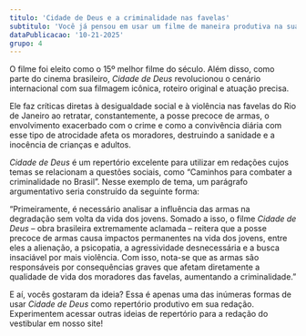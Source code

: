 ```yaml
---
titulo: 'Cidade de Deus e a criminalidade nas favelas'
subtitulo: 'Você já pensou em usar um filme de maneira produtiva na sua redação? Se sim, o filme Cidade de Deus é o repertório certo.'
dataPublicacao: '10-21-2025'
grupo: 4
---
```


O filme foi eleito como o 15º melhor filme do século. Além disso, como parte do cinema brasileiro, _Cidade de Deus_ revolucionou o cenário internacional com sua filmagem icônica, roteiro original e atuação precisa.

Ele faz críticas diretas à desigualdade social e à violência nas favelas do Rio de Janeiro ao retratar, constantemente, a posse precoce de armas, o envolvimento exacerbado com o crime e como a convivência diária com esse tipo de atrocidade afeta os moradores, destruindo a sanidade e a inocência de crianças e adultos.

_Cidade de Deus_ é um repertório excelente para utilizar em redações cujos temas se relacionam a questões sociais, como “Caminhos para combater a criminalidade no Brasil”. Nesse exemplo de tema, um parágrafo argumentativo seria construído da seguinte forma:

“Primeiramente, é necessário analisar a influência das armas na degradação sem volta da vida dos jovens. Somado a isso, o filme _Cidade de Deus_ – obra brasileira extremamente aclamada – reitera que a posse precoce de armas causa impactos permanentes na vida dos jovens, entre eles a alienação, a psicopatia, a agressividade desnecessária e a busca insaciável por mais violência. Com isso, nota-se que as armas são responsáveis por consequências graves que afetam diretamente a qualidade de vida dos moradores das favelas, aumentando a criminalidade.”

E aí, vocês gostaram da ideia? Essa é apenas uma das inúmeras formas de usar _Cidade de Deus_ como repertório produtivo em sua redação. Experimentem acessar outras ideias de repertório para a redação do vestibular em nosso site! 